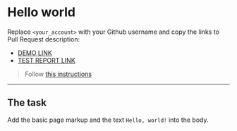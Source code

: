# Hello world
Replace `<your_account>` with your Github username and copy the links to Pull Request description:
- [DEMO LINK](https://Grodh06.github.io/layout_hello-world/)
- [TEST REPORT LINK](https://Grodh06.github.io/layout_hello-world/report/html_report/)

> Follow [this instructions](https://mate-academy.github.io/layout_task-guideline/#how-to-solve-the-layout-tasks-on-github)
___

## The task
Add the basic page markup and the text `Hello, world!` into the body.
